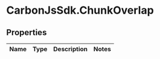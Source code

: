 # CarbonJsSdk.ChunkOverlap

## Properties

Name | Type | Description | Notes
------------ | ------------- | ------------- | -------------


